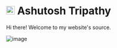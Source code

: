 # <img src="https://ashutoshtripathy.com/favicon_io/favicon-32x32.png" width="23px" height="23px"> Ashutosh Tripathy
Hi there! Welcome to my website's source.

![image](https://github.com/codexashutosh/AshutoshTripathy/assets/38776894/269da9d0-ecf5-47a3-955c-b2f1c09e5c26)
